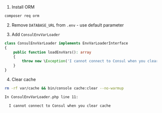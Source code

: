 1. Install ORM
```bash
composer req orm
```

2. Remove `DATABASE_URL` from `.env` - use default parameter

3. Add `ConsulEnvVarLoader`
```php
class ConsulEnvVarLoader implements EnvVarLoaderInterface
{
    public function loadEnvVars(): array
    {
        throw new \Exception('I cannot connect to Consul when you clear cache');
    }
}
```

4. Clear cache
```bash
rm -rf var/cache && bin/console cache:clear --no-warmup

In ConsulEnvVarLoader.php line 11:

  I cannot connect to Consul when you clear cache

```
